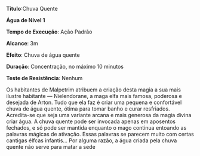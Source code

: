 **Titulo**:Chuva Quente

**Água de Nível 1**

**Tempo de Execução**: Ação Padrão

**Alcance**: 3m

**Efeito**: Chuva de água quente

**Duração**: Concentração, no máximo 10 minutos

**Teste de Resistência**: Nenhum

Os habitantes de Malpetrim atribuem a criação desta magia a sua mais ilustre habitante — Nielendorane, a maga elfa
mais famosa, poderosa e desejada de Arton. Tudo que ela faz é criar uma pequena e confortável chuva de água quente, ótima
para tomar banho e curar resfriados. Acredita-se que seja uma variante arcana e mais generosa da magia divina criar água.
A chuva quente pode ser invocada apenas em aposentos fechados, e só pode ser mantida enquanto o mago continua entoando as palavras mágicas de ativação. Essas palavras se parecem muito com certas cantigas élfcas infantis...
Por alguma razão, a água criada pela chuva quente não serve para matar a sede